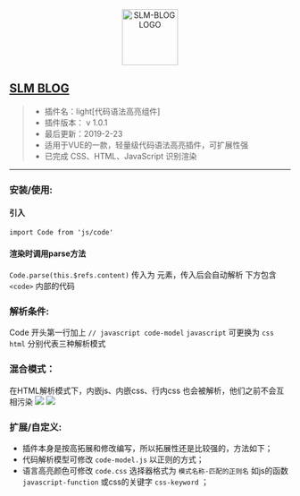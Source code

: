 <div align=center><img width="100 "src="https://images.gitee.com/uploads/images/2019/0130/203624_c343fd46_1774840.png" alt="SLM-BLOG LOGO"/></div>

## [SLM BLOG](http://mczyzy.cn)

> - 插件名：light[代码语法高亮组件]
> -  插件版本： v 1.0.1
> - 最后更新：2019-2-23
> - 适用于VUE的一款，轻量级代码语法高亮插件，可扩展性强
> - 已完成 CSS、HTML、JavaScript 识别渲染
----------

### 安装/使用:
#### 引入
`import Code from 'js/code'`
#### 渲染时调用parse方法
`Code.parse(this.$refs.content)`
传入为 元素，传入后会自动解析 下方包含 `<code>` 内部的代码
### 解析条件: 
Code 开头第一行加上 `// javascript code-model`
`javascript` 可更换为 `css` `html` 分别代表三种解析模式

### 混合模式：
在HTML解析模式下，内嵌js、内嵌css、行内css 也会被解析，他们之前不会互相污染
![](http://res.mczyzy.cn/img/git-img/wxxcxqd/light-code.png)
![](http://res.mczyzy.cn/img/git-img/wxxcxqd/light-code2.png)

### 扩展/自定义:
 + 插件本身是按高拓展和修改编写，所以拓展性还是比较强的，方法如下；
 + 代码解析模型可修改 `code-model.js` 以正则的方式；
 + 语言高亮颜色可修改 `code.css` 选择器格式为 `模式名称-匹配的正则名` 如js的函数 `javascript-function` 或css的关键字 `css-keyword` ；